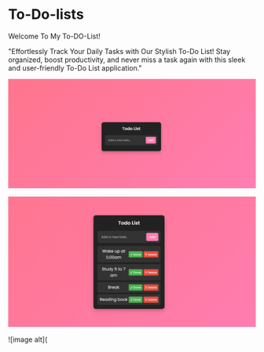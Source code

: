 # To-Do-lists
Welcome To My To-DO-List!

"Effortlessly Track Your Daily Tasks with Our Stylish To-Do List! 
Stay organized, boost productivity, and never miss a task again with this sleek and user-friendly To-Do List application."


![image alt](https://github.com/Itsyashasvibhati/To-Do-lists/blob/899b183039895dcacd67b2748fee2d4096de8663/Screenshot1.png)

![image alt](https://github.com/Itsyashasvibhati/To-Do-lists/blob/c4fb87f46791d6e4df5a953f00af80204cccd64c/Screenshot2.png)

![image alt](
